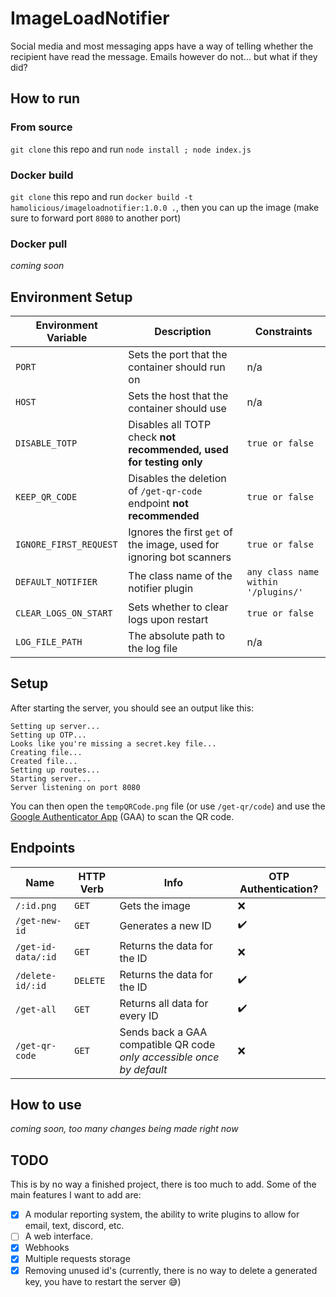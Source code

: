 # ImageLoadNotifier
Social media and most messaging apps have a way of telling whether the recipient have read the message. Emails however do not... but what if they did?

## How to run
### From source
`git clone` this repo and run `node install ; node index.js`

### Docker build
`git clone` this repo and run `docker build -t hamolicious/imageloadnotifier:1.0.0 .`, then you can up the image (make sure to forward port `8080` to another port)

### Docker pull
*coming soon*

## Environment Setup
| Environment Variable | Description | Constraints |
| --- | --- | --- |
| `PORT` | Sets the port that the container should run on | n/a |
| `HOST` | Sets the host that the container should use | n/a |
| `DISABLE_TOTP` | Disables all TOTP check **not recommended, used for testing only** | `true or false` |
| `KEEP_QR_CODE` | Disables the deletion of `/get-qr-code` endpoint **not recommended** | `true or false` |
| `IGNORE_FIRST_REQUEST` | Ignores the first `get` of the image, used for ignoring bot scanners | `true or false` |
| `DEFAULT_NOTIFIER` | The class name of the notifier plugin | `any class name within '/plugins/'` |
| `CLEAR_LOGS_ON_START` | Sets whether to clear logs upon restart | `true or false` |
| `LOG_FILE_PATH` | The absolute path to the log file | n/a |

## Setup
After starting the server, you should see an output like this:
```
Setting up server...
Setting up OTP...
Looks like you're missing a secret.key file...
Creating file...
Created file...
Setting up routes...
Starting server...
Server listening on port 8080
```
You can then open the `tempQRCode.png` file (or use `/get-qr/code`) and use the [Google Authenticator App](https://play.google.com/store/apps/details?id=com.google.android.apps.authenticator2&hl=en_GB&gl=US) (GAA) to scan the QR code.

## Endpoints
| Name | HTTP Verb | Info | OTP Authentication? |
| --- | --- | --- | --- |
| `/:id.png` | `GET` | Gets the image | ❌ |
| `/get-new-id` | `GET` | Generates a new ID | ✔️ |
| `/get-id-data/:id` | `GET` | Returns the data for the ID | ❌ |
| `/delete-id/:id` | `DELETE` | Returns the data for the ID | ✔️ |
| `/get-all` | `GET` | Returns all data for every ID | ✔️ |
| `/get-qr-code` | `GET` | Sends back a GAA compatible QR code *only accessible once by default* | ❌ |

## How to use
*coming soon, too many changes being made right now*

## TODO
This is by no way a finished project, there is too much to add. Some of the main features I want to add are:
 - [x] A modular reporting system, the ability to write plugins to allow for email, text, discord, etc.
 - [ ] A web interface.
 - [x] Webhooks
 - [x] Multiple requests storage
 - [x] Removing unused id's (currently, there is no way to delete a generated key, you have to restart the server 😅)
